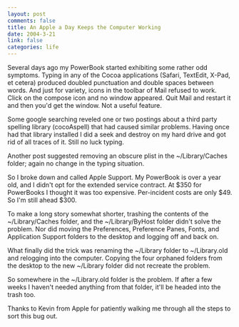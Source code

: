 ```yaml
--- 
layout: post
comments: false
title: An Apple a Day Keeps the Computer Working
date: 2004-3-21
link: false
categories: life
---
```

Several days ago my PowerBook started exhibiting some rather odd symptoms. Typing in any of the Cocoa applications (Safari, TextEdit, X-Pad, et cetera) produced doubled punctuation and double spaces between words. And just for variety, icons in the toolbar of Mail refused to work. Click on the compose icon and no window appeared. Quit Mail and restart it and then you'd get the window. Not a useful feature.

Some google searching reveled one or two postings about a third party spelling library (cocoAspell) that had caused similar problems. Having once had that library installed I did a seek and destroy on my hard drive and got rid of all traces of it. Still no luck typing.

Another post suggested removing an obscure plist in the ~/Library/Caches folder; again no change in the typing situation.

So I broke down and called Apple Support. My PowerBook is over a year old, and I didn't opt for the extended service contract. At $350 for PowerBooks I thought it was too expensive. Per-incident costs are only $49. So I'm still ahead $300.

To make a long story somewhat shorter, trashing the contents of the ~/Library/Caches folder, and the ~/Library/ByHost folder didn't solve the problem. Nor did moving the Preferences, Preference Panes, Fonts, and Application Support folders to the desktop and logging off and back on.

What finally did the trick was renaming the ~/Library folder to ~/Library.old and  relogging into the computer. Copying the four orphaned folders from the desktop to the new ~/Library folder did not recreate the problem.

So somewhere in the ~/Library.old folder is the problem. If after a few weeks I haven't needed anything from that folder, it'll be headed into the trash too.

Thanks to Kevin from Apple for patiently walking me through all the steps to sort this bug out.
